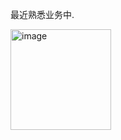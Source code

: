 最近熟悉业务中.

<img width="161" alt="image" src="https://github.com/user-attachments/assets/9f829daa-063d-49f6-a2a0-d47a2c044970" />
